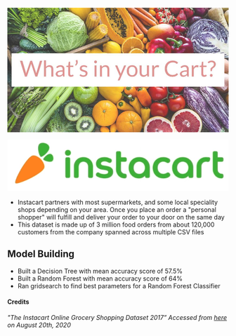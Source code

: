 ![title](images/title.jpg)

![title](images/instacartlogo.png)
- Instacart partners with most supermarkets, and some local speciality shops depending on your area. Once you place an order a "personal shopper" will fulfill and deliver your order to your door on the same day
- This dataset is made up of 3 million food orders from about 120,000 customers from the company spanned across multiple CSV files

## Model Building
- Built a Decision Tree with mean accuracy score of 57.5%
- Built a Random Forest with mean accuracy score of 64%
- Ran gridsearch to find best parameters for a Random Forest Classifier

#### Credits
*"The Instacart Online Grocery Shopping Dataset 2017” Accessed from [here](https://www.instacart.com/datasets/grocery-shopping-2017) on August 20th, 2020*
